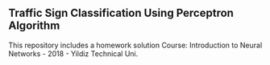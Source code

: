 ## Traffic Sign Classification Using Perceptron Algorithm
This repository includes a homework solution
Course: Introduction to Neural Networks - 2018 - Yildiz Technical Uni.




